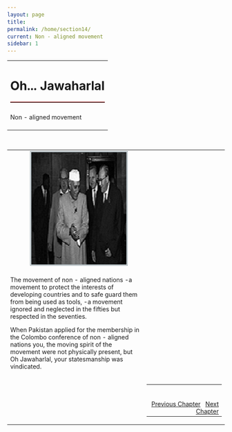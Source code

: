 ```yaml
---
layout: page
title: 
permalink: /home/section14/
current: Non - aligned movement
sidebar: 1
---
```

<table width="100%" cellspacing="0" cellpadding="0" border="0">
<tbody>
<tr>
<td colspan="2">
<h1 align="center">Oh... Jawaharlal</h1>
<hr width="100%" style="margin-top: 20px;margin-bottom: 20px;border: 0;border-top: 1px solid #930000;">
</td>
</tr>
<td align="left">
Non - aligned movement<br><br>
</td>
</tbody></table>
<table width="100%">
<tbody><tr><td>
<div id="authorpicbox">
    <img src="/nehru/14.jpg" width="220" height="260" class="authorPicLeft"></div>
</tr>
</td><td>
<div class="normal-text">
<p>
The movement of non - aligned nations
-a movement to protect the interests
of developing countries
and to safe guard them
from being used as tools,
-a movement ignored and neglected
in the fifties
but respected in the seventies.
</p>
<p>
When Pakistan applied for the membership
in the Colombo conference of
non - aligned nations
you,
the moving spirit of the movement
were not physically present,
but
Oh Jawaharlal,
your statesmanship was vindicated.
</p>
</td>
<br>
<tr>
<td width="125">&nbsp;</td>
<td>
<table width="100%">
<tbody><tr>
<td align="right">
<br>
<br>
<a class="btn btn-default" href="/home/section13" role="button">Previous Chapter</a> &nbsp; <a class="btn btn-default" href="/home/section15" role="button">Next Chapter</a>
</td>
</tr>
</tbody></table>
</td>
</tr>
</tbody>
</table>
<style type="text/css">
#authorpicbox {
line-height: 10px;
color: #666;
text-align: right;
float: left;
width: 272px;
margin-right: 30px;
margin-bottom: 5px;
letter-spacing: 0em;
}
.authorPicLeft {
border: 3px double #86959C;
}
</style>